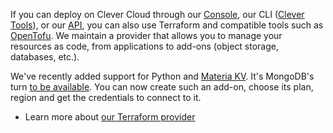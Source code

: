 
If you can deploy on Clever Cloud through our [Console](https://console.clever-cloud.com), our CLI ([Clever Tools](https://github.com/CleverCloud/clever-tools)), or our [API](/developers/api/), you can also use Terraform and compatible tools such as [OpenTofu](https://opentofu.org/). We maintain a provider that allows you to manage your resources as code, from applications to add-ons (object storage, databases, etc.).

We've recently added support for Python and [Materia KV](/developers/doc/addons/materia-kv/). It's MongoDB's turn [to be available](https://registry.terraform.io/providers/CleverCloud/clevercloud/latest/docs/resources/mongodb). You can now create such an add-on, choose its plan, region and get the credentials to connect to it.

* Learn more about [our Terraform provider](https://registry.terraform.io/providers/CleverCloud/clevercloud/latest/docs)


